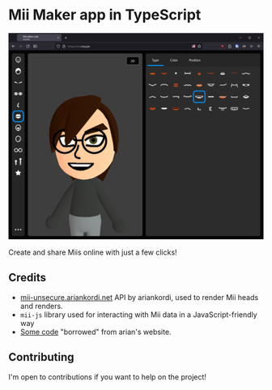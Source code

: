# Mii Maker app in TypeScript

![Preview image](public/assets/img/preview.png)

Create and share Miis online with just a few clicks!

## Credits

- [mii-unsecure.ariankordi.net](https://mii-unsecure.ariankordi.net) API by ariankordi, used to render Mii heads and renders.
- `mii-js` library used for interacting with Mii data in a JavaScript-friendly way
- [Some code](https://github.com/datkat21/mii-maker-real/tree/master/src/external/mii-frontend) "borrowed" from arian's website.

## Contributing

I'm open to contributions if you want to help on the project!
